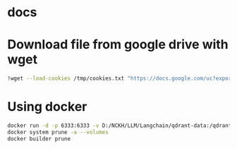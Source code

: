 # docs


# Download file from google drive with wget
```bash
!wget --load-cookies /tmp/cookies.txt "https://docs.google.com/uc?export=download&confirm=$(wget --quiet --save-cookies /tmp/cookies.txt --keep-session-cookies --no-check-certificate 'https://docs.google.com/uc?export=download&id=<id_file>' -O- | sed -rn 's/.*confirm=([0-9A-Za-z_]+).*/\1\n/p')&id=<id_file>" -O FILENAME && rm -rf /tmp/cookies.txt
```
# Using docker 
```bash
docker run -d -p 6333:6333 -v D:/NCKH/LLM/Langchain/qdrant-data:/qdrant/storage:z --name qdrant-container --rm qdrant/qdrant
docker system prune -a --volumes
docker builder prune
```
